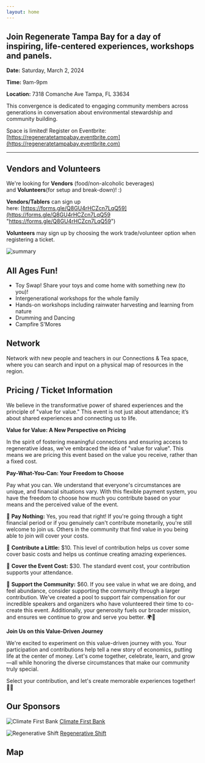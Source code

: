 ```yaml
---
layout: home
---
```


## Join Regenerate Tampa Bay for a day of inspiring, life-centered experiences, workshops and panels.

**Date:** Saturday, March 2, 2024

**Time:** 9am-9pm

**Location:** 7318 Comanche Ave Tampa, FL 33634

This convergence is dedicated to engaging community members across generations in conversation about environmental stewardship and community building.

Space is limited! Register on Eventbrite: [https://regeneratetampabay.eventbrite.com](https://regeneratetampabay.eventbrite.com)

---
## Vendors and Volunteers

We're looking for **Vendors** (food/non-alcoholic beverages) and **Volunteers**(for setup and break-down)! :)

**Vendors/Tablers** can sign up here: [https://forms.gle/Q8GU4rHCZcn7LqQ59](https://forms.gle/Q8GU4rHCZcn7LqQ59 "https://forms.gle/Q8GU4rHCZcn7LqQ59")

**Volunteers** may sign up by choosing the work trade/volunteer option when registering a ticket.


![summary](/img/Summary.jpg)

## All Ages Fun!

- Toy Swap! Share your toys and come home with something new (to you)!
- Intergenerational workshops for the whole family
- Hands-on workshops including rainwater harvesting and learning from nature
- Drumming and Dancing
- Campfire S'Mores

## Network

Network with new people and teachers in our Connections & Tea space, where you can search and input on a physical map of resources in the region.


## Pricing / Ticket Information

We believe in the transformative power of shared experiences and the principle of "value for value." This event is not just about attendance; it’s about shared experiences and connecting us to life.

**Value for Value: A New Perspective on Pricing**

In the spirit of fostering meaningful connections and ensuring access to regenerative ideas, we've embraced the idea of "value for value". This means we are pricing this event based on the value you receive, rather than a fixed cost.

**Pay-What-You-Can: Your Freedom to Choose**

Pay what you can. We understand that everyone's circumstances are unique, and financial situations vary. With this flexible payment system, you have the freedom to choose how much you contribute based on your means and the perceived value of the event.

💙 **Pay Nothing:** Yes, you read that right! If you're going through a tight financial period or if you genuinely can't contribute monetarily, you're still welcome to join us. Others in the community that find value in you being able to join will cover your costs.

💚 **Contribute a Little:** $10. This level of contribution helps us cover some cover basic costs and helps us continue creating amazing experiences.

💛 **Cover the Event Cost:** $30. The standard event cost, your contribution supports your attendance.

🧡 **Support the Community:** $60. If you see value in what we are doing, and feel abundance, consider supporting the community through a larger contribution. We’ve created a pool to support fair compensation for our incredible speakers and organizers who have volunteered their time to co-create this event. Additionally, your generosity fuels our broader mission, and ensures we continue to grow and serve you better. 🌍🌿

**Join Us on this Value-Driven Journey**

We're excited to experiment on this value-driven journey with you. Your participation and contributions help tell a new story of economics, putting life at the center of money. Let's come together, celebrate, learn, and grow—all while honoring the diverse circumstances that make our community truly special.

Select your contribution, and let's create memorable experiences together! 🌻✨


## Our Sponsors

![Climate First Bank](/img/cfb.png)
[Climate First Bank](https://www.climatefirstbank.com/)

![Regenerative Shift](/img/rs.png)
[Regenerative Shift](https://www.regenerativeshift.com/)

## Map